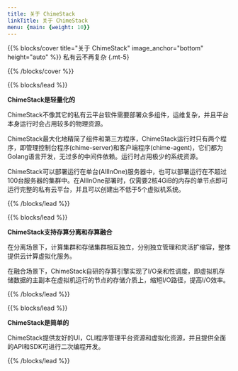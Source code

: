 ```yaml
---
title: 关于 ChimeStack
linkTitle: 关于 ChimeStack
menu: {main: {weight: 10}}
---
```


{{% blocks/cover title="关于 ChimeStack" image_anchor="bottom" height="auto" %}}
私有云不再复杂
{.mt-5}

{{% /blocks/cover %}}

{{% blocks/lead %}}

**ChimeStack是轻量化的**

ChimeStack不像其它的私有云平台软件需要部署众多组件，运维复杂，并且平台本身运行时会占用较多的物理资源。

ChimeStack最大化地精简了组件和第三方程序，ChimeStack运行时只有两个程序，即管理控制台程序(chime-server)和客户端程序(chime-agent)，它们都为Golang语言开发，无过多的中间件依赖。运行时占用极少的系统资源。

ChimeStack可以部署运行在单台(AllInOne)服务器中，也可以部署运行在不超过100台服务器的集群中。在AllInOne部署时，仅需要2核4GiB的内存的单节点即可运行完整的私有云平台，并且可以创建出不低于5个虚拟机系统。

{{% /blocks/lead %}}

{{% blocks/lead %}}

**ChimeStack支持存算分离和存算融合**

在分离场景下，计算集群和存储集群相互独立，分别独立管理和灵活扩缩容，整体提供云计算虚拟化服务。

在融合场景下，ChimeStack自研的存算引擎实现了I/O亲和性调度，即虚拟机存储数据的主副本在虚拟机运行的节点的存储介质上，缩短I/O路径，提高I/O效率。

{{% /blocks/lead %}}

{{% blocks/lead %}}

**ChimeStack是简单的**

ChimeStack提供友好的UI，CLI程序管理平台资源和虚拟化资源，并且提供全面的API和SDK可进行二次编程开发。

{{% /blocks/lead %}}
